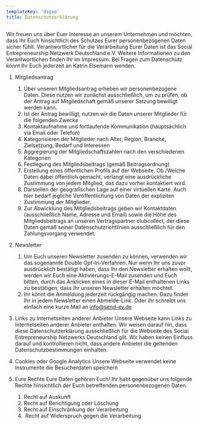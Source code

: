 ```yaml
---
templateKey: 'dsgvo'
title: Datenschutzerklärung
---
```



Wir freuen uns über Euer Interesse an unserem Unternehmen und möchten, dass Ihr Euch hinsichtlich des Schutzes Eurer personenbezogenen Daten sicher fühlt.
Verantwortlicher für die Verarbeitung Eurer Daten ist das Social Entrepreneurship Netzwerk Deutschland e.V. Weitere Informationen zu den Verantwortlichen finden Ihr im Impressum. Bei Fragen zum Datenschutz könnt Ihr Euch jederzeit an Katrin Elsemann wenden.  

1. Mitgliedsantrag
    1. Über unseren Mitgliedsantrag erheben wir personenbezogene Daten. Diese nutzen wir zunächst ausschließlich, um zu prüfen, ob der Antrag auf Mitgliedschaft gemäß unserer Satzung bewilligt werden kann.
    2. Ist der Antrag bewilligt, nutzen wir die Daten unserer Mitglieder für die folgenden Zwecke
    3. Kontaktaufnahme und fortlaufende Kommunikation (hauptsächlich via Email oder Telefon)
    4. Kategorisieren der Mitglieder nach Alter, Region, Branche, Zielsetzung, Bedarf und Interessen
    5. Aggregierung der Mitgliedschaftszahlen nach den verschiedenen Kategorien
    6. Festlegung des Mitgliedsbeitrags (gemäß Beitragsordnung)
    7. Erstellung eines öffentlichen Profils auf der Webseite. Ob /Welche Daten dabei öffentlich gemacht, verlangt eine ausdrückliche Zustimmung von jedem Mitglied, das dazu vorher kontaktiert wird.
    8. Darstellen der geografischen Lage auf einer virtuellen Karte. Auch hier bedarf jegliche Veröffentlichung von Daten der expliziten Zustimmung der Mitglieder.
    9. Zur Abwicklung des Mitgliedsbeitrags geben wir Kontaktdaten (ausschließlich Name, Adresse und Email) sowie die Höhe des Mitgliedsbeitrags an unseren Vertragspartner clubcollect, der diese Daten gemäß seiner Datenschutzrichtlinien ausschließlich für den Zahlungsvorgang verwendet.

2. Newsletter
    1. Um Euch unseren Newsletter zusenden zu können, verwenden wir das sogenannte Double Opt-In-Verfahren. Nur wenn Ihr uns zuvor ausdrücklich bestätigt haben, dass Ihr den Newsletter erhalten wollt, werden wir Euch eine Aktivierungs-E-Mail zusenden und Euch bitten, durch das Anklicken eines in dieser E-Mail enthaltenen Links zu bestätigen, dass Ihr unseren Newsletter erhalten möchtet.
    2. Ihr könnt die Anmeldung jederzeit rückgängig machen. Dazu findet Ihr in jedem Newsletter einen Abmelde-Link. Oder ihr schreibt uns einfach eine kurze Mail an info@send-ev.de

3. Links zu Internetseiten anderer Anbieter
Unsere Webseite kann Links zu Internetseiten anderer Anbieter enthalten. Wir weisen darauf hin, dass diese Datenschutzerklärung ausschließlich für die Webseite des Social Entrepreneurship Netzwerks Deutschland gilt. Wir haben keinen Einfluss darauf und kontrollieren nicht, dass andere Anbieter die geltenden Datenschutzbestimmungen einhalten.

4. Cookies oder Google Analytics
Unsere Webseite verwendet keine Instrumente die Besucherdaten speichern

5. Eure Rechte
Eure Daten gehören Euch! Ihr habt gegenüber uns folgende Rechte hinsichtlich der Euch betreffenden personenbezogenen Daten
    1. Recht auf Auskunft
    2. Recht auf Berichtigung oder Löschung
    3.  Recht auf Einschränkung der Verarbeitung
    4.  Recht auf Widerspruch gegen die Verarbeitung
